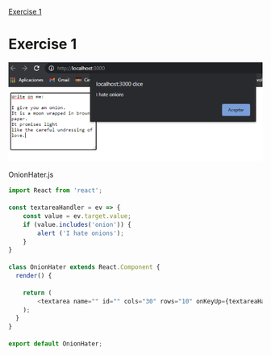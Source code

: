[Exercise 1](https://books.adalab.es/materiales-front-end-l/modulo-3-react/3_4_eventos_react#ejercicio-1)

# Exercise 1

![](https://github.com/cvcastano/ejercicios-de-adalab/blob/master/module%203/module-3-lesson-04-events-in-react/module-3-lesson-04-ex-01/src/ex%2001.png)

OnionHater.js
```javaScript
import React from 'react';

const textareaHandler = ev => {
    const value = ev.target.value;
    if (value.includes('onion')) {
        alert ('I hate onions');
    }
}

class OnionHater extends React.Component {
  render() {

    return (
        <textarea name="" id="" cols="30" rows="10" onKeyUp={textareaHandler}>Write on me:</textarea>
    );
  }
}

export default OnionHater;
```



